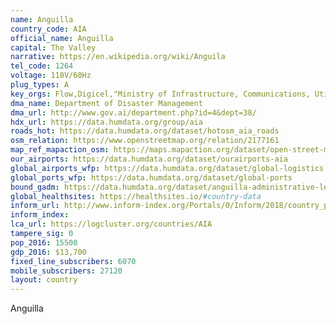 ```yaml
---
name: Anguilla
country_code: AIA
official_name: Anguilla
capital: The Valley
narrative: https://en.wikipedia.org/wiki/Anguila
tel_code: 1264
voltage: 110V/60Hz
plug_types: A
key_orgs: Flow,Digicel,"Ministry of Infrastructure, Communications, Utilitie and Housing",Microsoft Trinidad and Tobago,C&W Business
dma_name: Department of Disaster Management
dma_url: http://www.gov.ai/department.php?id=4&dept=38/
hdx_url: https://data.humdata.org/group/aia
roads_hot: https://data.humdata.org/dataset/hotosm_aia_roads
osm_relation: https://www.openstreetmap.org/relation/2177161
map_ref_mapaction_osm: https://maps.mapaction.org/dataset/open-street-map-of-anguilla
our_airports: https://data.humdata.org/dataset/ourairports-aia
global_airports_wfp: https://data.humdata.org/dataset/global-logistics
global_ports_wfp: https://data.humdata.org/dataset/global-ports
bound_gadm: https://data.humdata.org/dataset/anguilla-administrative-level-0-national-boundary
global_healthsites: https://healthsites.io/#country-data
inform_url: http://www.inform-index.org/Portals/0/Inform/2018/country_profiles/AIA.pdf
inform_index:
lca_url: https://logcluster.org/countries/AIA
tampere_sig: 0
pop_2016: 15500
gdp_2016: $13,700
fixed_line_subscribers: 6070
mobile_subscribers: 27120
layout: country
---
```

Anguilla
